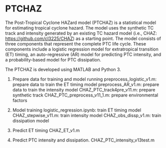 # PTCHAZ

The Post-Tropical Cyclone HAZard model (PTCHAZ) is a statistical model for estimating tropical cyclone hazard. The model uses the synthetic TC track and intensity generated by an existing TC hazard model (i.e., CHAZ: https://github.com/cl3225/CHAZ) as a starting point. The model consists of three components that represent the complete PTC life cycle. These components include a logistic regression model for extratropical transition (ET) timing, an auto-regressive (AR) model for predicting PTC intensity, and a probability-based model for PTC dissipation.

The PTCHAZ is developed using MATLAB and Python 3.

1. Prepare data for training and model running
   preprocess_logistic_v1.m: prepare data to train the ET timing model
   preprocess_AR_v1.m: prepare data to train the intensity model
   CHAZ_PTC_track4pre_v11.m: prepare synthetic track 
   CHAZ_PTC_preprocess_v11_1.m: prepare environmental factors
   
2. Model training
   logistic_regression.ipynb: train ET timing model
   CHAZ_stepwise_v11.m: train intensity model
   CHAZ_obs_dissp_v1.m: train dissipation model
   
3. Predict ET timing
   CHAZ_ET_v1.m
   
4. Predict PTC intensity and dissipation.
   CHAZ_PTC_intensity_v13test.m
